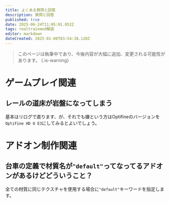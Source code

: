 ```yaml
---
title: よくある質問と回答
description: 質問と回答
published: true
date: 2025-06-24T11:05:01.052Z
tags: realtrainmod解説
editor: markdown
dateCreated: 2025-01-08T03:54:38.120Z
---
```


> このページは執筆中であり、今後内容が大幅に追加、変更される可能性があります。
{.is-warning}

# ゲームプレイ関連

## レールの道床が岩盤になってしまう
基本はリログで直ります、が、それでも嫌という方はOptifineのバージョンを`OptiFine HD U E3`にしてみるとよいでしょう。

# アドオン制作関連

## 台車の定義で材質名が`"default"`ってなってるアドオンがあるけどどういうこと？
全ての材質に同じテクスチャを使用する場合に`"default"`キーワードを指定します。
